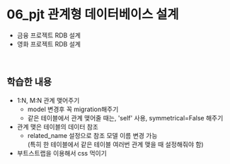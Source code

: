 # 06_pjt 관계형 데이터베이스 설계

- 금융 프로젝트 RDB 설계
- 영화 프로젝트 RDB 설계

<br>

## 학습한 내용

- 1:N, M:N 관계 맺어주기
  - model 변경후 꼭 migration해주기
  - 같은 테이블에서 관계 맺어줄 때는, 'self' 사용, symmetrical=False 해주기
- 관계 맺은 테이블의 데이터 참조
  - related_name 설정으로 참조 모델 이름 변경 가능
    <br>
    (특히 한 테이블에서 같은 테이블 여러번 관계 맺을 때 설정해줘야 함)
- 부트스트랩을 이용해서 css 먹이기